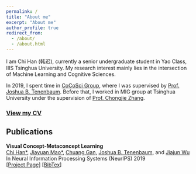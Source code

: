 ```yaml
---
permalink: /
title: "About me"
excerpt: "About me"
author_profile: true
redirect_from: 
  - /about/
  - /about.html
---
```


I am Chi Han (韩迟), currently a senior undergraduate student in Yao Class, IIIS Tsinghua University.
My research interest mainly lies in the intersection of Machine Learning and Cognitive Sciences.

In 2019, I spent time in [CoCoSci Group](http://cocosci.mit.edu), where I was supervised by [Prof. Joshua B. Tenenbaum](https://web.mit.edu/cocosci/josh.html).
Before that, I worked in MIG group at Tsinghua University under the supervision of [Prof. Chongjie Zhang](http://people.iiis.tsinghua.edu.cn/~zhang/).

### [View my CV](https://hanchi.me/data/CV.pdf)

## Publications

**Visual Concept-Metaconcept Learning**
<br />
[Chi Han\*](https://hanchi.me), 
[Jiayuan Mao\*](http://jiayuanm.com), 
[Chuang Gan](http://people.csail.mit.edu/ganchuang/), 
[Joshua B. Tenenbaum](https://web.mit.edu/cocosci/josh.html), and
[Jiajun Wu](https://jiajunwu.com/)
<br />
In Neural Information Processing Systems (NeurIPS) 2019
<br />
[[Project Page]](http://vcml.csail.mit.edu)
[[BibTex]](http://vcml.csail.mit.edu/data/bibtex/2019NeurIPS-VCML.bib)

